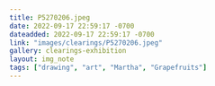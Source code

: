 ```yaml
---
title: P5270206.jpeg
date: 2022-09-17 22:59:17 -0700
dateadded: 2022-09-17 22:59:17 -0700
link: "images/clearings/P5270206.jpeg"
gallery: clearings-exhibition
layout: img_note
tags: ["drawing", "art", "Martha", "Grapefruits"]
--- 
```

